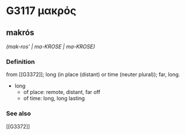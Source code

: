 # G3117 μακρός

## makrós

_(mak-ros' | ma-KROSE | ma-KROSE)_

### Definition

from [[G3372]]; long (in place (distant) or time (neuter plural)); far, long.

- long
  - of place: remote, distant, far off
  - of time: long, long lasting

### See also

[[G3372]]

